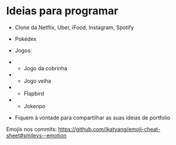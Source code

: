 # Ideias para programar

- Clone da Netflix, Uber, iFood, Instagram, Spotify
- Pokédex 
- Jogos:
- - Jogo da cobrinha
- - Jogo velha
- - Flapbird
- - Jokenpo

- Fiquem à vontade para compartilhar as suas ideias de portfolio








Emojis nos commits: https://github.com/ikatyang/emoji-cheat-sheet#smileys--emotion